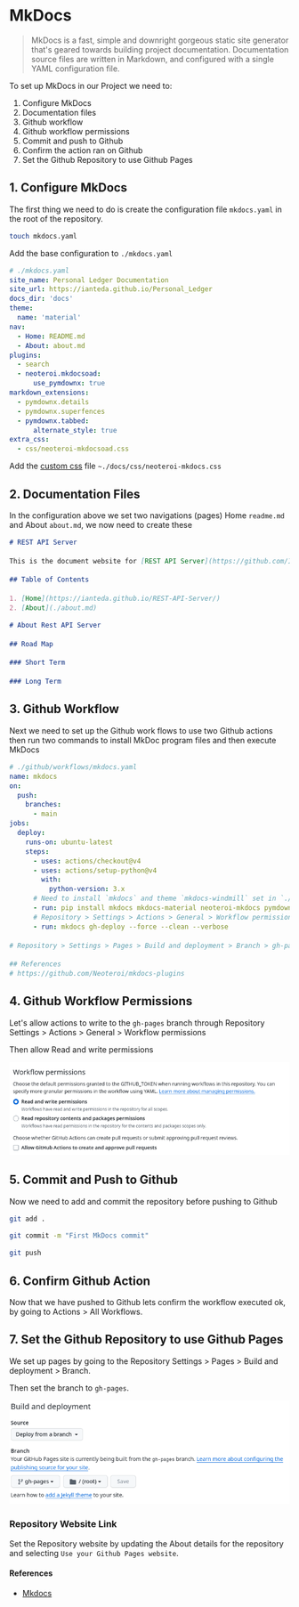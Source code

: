# MkDocs

> MkDocs is a fast, simple and downright gorgeous static site generator that's geared towards building project documentation. Documentation source files are written in Markdown, and configured with a single YAML configuration file.

To set up MkDocs in our Project we need to:

1. Configure MkDocs 
2. Documentation files
3. Github workflow
4. Github workflow permissions
5. Commit and push to Github
6. Confirm the action ran on Github 
7. Set the Github Repository to use Github Pages

## 1. Configure MkDocs

The first thing we need to do is create the configuration file `mkdocs.yaml` in the root of the repository.

```sh 
touch mkdocs.yaml 
```

Add the base configuration to `./mkdocs.yaml` 

```yaml
# ./mkdocs.yaml
site_name: Personal Ledger Documentation
site_url: https://ianteda.github.io/Personal_Ledger
docs_dir: 'docs'
theme:
  name: 'material'
nav:
  - Home: README.md
  - About: about.md
plugins:
  - search
  - neoteroi.mkdocsoad:
      use_pymdownx: true
markdown_extensions:
  - pymdownx.details
  - pymdownx.superfences
  - pymdownx.tabbed:
      alternate_style: true
extra_css:
  - css/neoteroi-mkdocsoad.css
```

Add the [custom css](https://github.com/IanTeda/REST-API-Server/blob/main/docs/css/neoteroi-mkdocs.css) file `~./docs/css/neoteroi-mkdocs.css`

## 2. Documentation Files

In the configuration above we set two navigations (pages) Home `readme.md` and About `about.md`, we now need to create these

```markdown 
# REST API Server

This is the document website for [REST API Server](https://github.com/IanTeda/REST-API-Server)

## Table of Contents

1. [Home](https://ianteda.github.io/REST-API-Server/)
2. [About](./about.md)

```

```markdown 
# About Rest API Server

## Road Map

### Short Term

### Long Term
```

## 3. Github Workflow 

Next we need to set up the Github work flows to use two Github actions then run two commands to install MkDoc program files and then execute MkDocs 

```yaml 
# ./github/workflows/mkdocs.yaml
name: mkdocs
on:
  push:
    branches: 
      - main
jobs:
  deploy:
    runs-on: ubuntu-latest
    steps:
      - uses: actions/checkout@v4
      - uses: actions/setup-python@v4
        with:
          python-version: 3.x
      # Need to install `mkdocs` and theme `mkdocs-windmill` set in `./mkdocs.yaml` config
      - run: pip install mkdocs mkdocs-material neoteroi-mkdocs pymdown-extensions
      # Repository > Settings > Actions > General > Workflow permissions > Read and write permissions
      - run: mkdocs gh-deploy --force --clean --verbose

# Repository > Settings > Pages > Build and deployment > Branch > gh-pages

## References
# https://github.com/Neoteroi/mkdocs-plugins
```

## 4. Github Workflow Permissions

Let's allow actions to write to the `gh-pages` branch through Repository Settings > Actions > General > Workflow permissions

Then allow Read and write permissions

![Allow read and write permissions for actions](./images/screenshot-github-actions.png "Allow actions read and write permissions for repository")

## 5. Commit and Push to Github 

Now we need to add and commit the repository before pushing to Github

```sh 
git add .
```

```sh 
git commit -m "First MkDocs commit"
```

```sh 
git push
```

## 6. Confirm Github Action 

Now that we have pushed to Github lets confirm the workflow executed ok, by going to Actions > All Workflows. 


## 7. Set the Github Repository to use Github Pages 

We set up pages by going to the Repository Settings > Pages > Build and deployment > Branch.

Then set the branch to `gh-pages`.

![Build and deploy setting](./images/screenshot-githubs-pages.png "Set the branch for Github pages to use")

### Repository Website Link

Set the Repository website by updating the About details for the repository and selecting `Use your Github Pages website`.

#### References

* [Mkdocs](https://www.mkdocs.org/)
